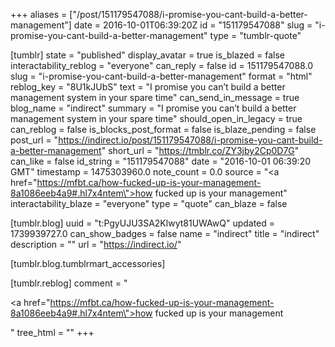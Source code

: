 +++
aliases = ["/post/151179547088/i-promise-you-cant-build-a-better-management"]
date = 2016-10-01T06:39:20Z
id = "151179547088"
slug = "i-promise-you-cant-build-a-better-management"
type = "tumblr-quote"

[tumblr]
state = "published"
display_avatar = true
is_blazed = false
interactability_reblog = "everyone"
can_reply = false
id = 151179547088.0
slug = "i-promise-you-cant-build-a-better-management"
format = "html"
reblog_key = "8U1kJUbS"
text = "I promise you can’t build a better management system in your spare time"
can_send_in_message = true
blog_name = "indirect"
summary = "I promise you can’t build a better management system in your spare time"
should_open_in_legacy = true
can_reblog = false
is_blocks_post_format = false
is_blaze_pending = false
post_url = "https://indirect.io/post/151179547088/i-promise-you-cant-build-a-better-management"
short_url = "https://tmblr.co/ZY3jby2Cp0D7G"
can_like = false
id_string = "151179547088"
date = "2016-10-01 06:39:20 GMT"
timestamp = 1475303960.0
note_count = 0.0
source = "<a href=\"https://mfbt.ca/how-fucked-up-is-your-management-8a1086eeb4a9#.hl7x4ntem\">how fucked up is your management</a>"
interactability_blaze = "everyone"
type = "quote"
can_blaze = false

[tumblr.blog]
uuid = "t:PgyUJU3SA2Klwyt81UWAwQ"
updated = 1739939727.0
can_show_badges = false
name = "indirect"
title = "indirect"
description = ""
url = "https://indirect.io/"

[tumblr.blog.tumblrmart_accessories]

[tumblr.reblog]
comment = "<p><a href=\"https://mfbt.ca/how-fucked-up-is-your-management-8a1086eeb4a9#.hl7x4ntem\">how fucked up is your management</a></p>"
tree_html = ""
+++
